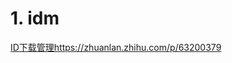 # 1. idm























[ID下载管理https://zhuanlan.zhihu.com/p/63200379](https://zhuanlan.zhihu.com/p/63200379)